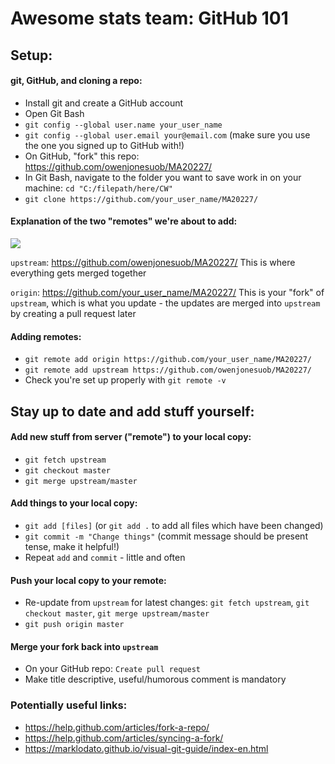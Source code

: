 # Awesome stats team: GitHub 101

## Setup:

#### git, GitHub, and cloning a repo:

* Install git and create a GitHub account
* Open Git Bash
* `git config --global user.name your_user_name`
* `git config --global user.email your@email.com` (make sure you use the one you signed up to GitHub with!)
* On GitHub, "fork" this repo: https://github.com/owenjonesuob/MA20227/
* In Git Bash, navigate to the folder you want to save work in on your machine: `cd "C:/filepath/here/CW"`
* `git clone https://github.com/your_user_name/MA20227/`

#### Explanation of the two "remotes" we're about to add:
![](https://camo.githubusercontent.com/6d599db858665e9813a8103f356678c8c5e4e3e4/687474703a2f2f6934332e74696e797069632e636f6d2f32726d773769782e706e67)

`upstream`: https://github.com/owenjonesuob/MA20227/
This is where everything gets merged together

`origin`: https://github.com/your_user_name/MA20227/
This is your "fork" of `upstream`, which is what you update - the updates are merged into `upstream` by creating a pull request later

#### Adding remotes:

* `git remote add origin https://github.com/your_user_name/MA20227/`
* `git remote add upstream https://github.com/owenjonesuob/MA20227/`
* Check you're set up properly with `git remote -v`

## Stay up to date and add stuff yourself:

#### Add new stuff from server ("remote") to your local copy:

* `git fetch upstream`
* `git checkout master`
* `git merge upstream/master`

#### Add things to your local copy:
* `git add [files]` (or `git add .` to add all files which have been changed)
* `git commit -m "Change things"` (commit message should be present tense, make it helpful!)
* Repeat `add` and `commit` - little and often

#### Push your local copy to your remote:
* Re-update from `upstream` for latest changes: `git fetch upstream`, `git checkout master`, `git merge upstream/master`
* `git push origin master`

#### Merge your fork back into `upstream`
* On your GitHub repo: `Create pull request`
* Make title descriptive, useful/humorous comment is mandatory

### Potentially useful links:

* https://help.github.com/articles/fork-a-repo/
* https://help.github.com/articles/syncing-a-fork/
* https://marklodato.github.io/visual-git-guide/index-en.html
